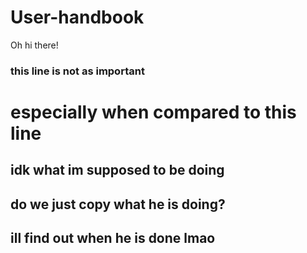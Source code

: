 # User-handbook
Oh hi there!
### this line is not as important
# especially when compared to this line
## idk what im supposed to be doing
## do we just copy what he is doing?
## ill find out when he is done lmao
